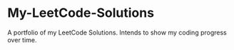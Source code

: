 # My-LeetCode-Solutions
A portfolio of my LeetCode Solutions. Intends to show my coding progress over time.

